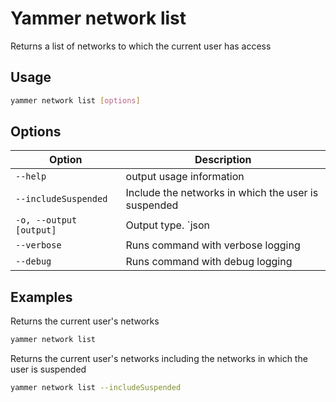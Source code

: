 # Yammer network list

Returns a list of networks to which the current user has access

## Usage

```sh
yammer network list [options]
```

## Options

Option|Description
------|-----------
`--help`|output usage information
`--includeSuspended`|Include the networks in which the user is suspended
`-o, --output [output]`|Output type. `json|text`. Default `text`
`--verbose`|Runs command with verbose logging
`--debug`|Runs command with debug logging

## Examples

Returns the current user's networks

```sh
yammer network list
```

Returns the current user's networks including the networks in which the user is suspended

```sh
yammer network list --includeSuspended
```